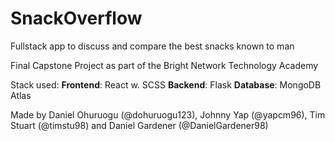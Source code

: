 # SnackOverflow
Fullstack app to discuss and compare the best snacks known to man

Final Capstone Project as part of the Bright Network Technology Academy

Stack used:
**Frontend**: React w. SCSS
**Backend**: Flask
**Database**: MongoDB Atlas

Made by Daniel Ohuruogu (@dohuruogu123), Johnny Yap (@yapcm96), Tim Stuart (@timstu98) and Daniel Gardener (@DanielGardener98)
